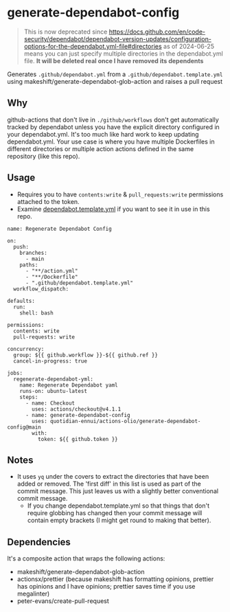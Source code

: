 # generate-dependabot-config

> This is now deprecated since <https://docs.github.com/en/code-security/dependabot/dependabot-version-updates/configuration-options-for-the-dependabot.yml-file#directories> as of 2024-06-25 means you can just specify multiple directories in the dependabot.yml file. __It will be deleted real once I have removed its dependents__

Generates `.github/dependabot.yml` from a `.github/dependabot.template.yml` using makeshift/generate-dependabot-glob-action and raises a pull request

## Why

github-actions that don't live in `./github/workflows` don't get automatically tracked by dependabot unless you have the explicit directory configured in your dependabot.yml. It's too much like hard work to keep updating dependabot.yml. Your use case is where you have multiple Dockerfiles in different directories or multiple action actions defined in the same repository (like this repo).

## Usage

- Requires you to have `contents:write` & `pull_requests:write` permissions attached to the token.
- Examine [dependabot.template.yml](../.github/dependabot.template.yml) if you want to see it in use in this repo.

```action
name: Regenerate Dependabot Config

on:
  push:
    branches:
      - main
    paths:
      - "**/action.yml"
      - "**/Dockerfile"
      - ".github/dependabot.template.yml"
  workflow_dispatch:

defaults:
  run:
    shell: bash

permissions:
  contents: write
  pull-requests: write

concurrency:
  group: ${{ github.workflow }}-${{ github.ref }}
  cancel-in-progress: true

jobs:
  regenerate-dependabot-yml:
    name: Regenerate Dependabot yaml
    runs-on: ubuntu-latest
    steps:
      - name: Checkout
        uses: actions/checkout@v4.1.1
      - name: generate-dependabot-config
        uses: quotidian-ennui/actions-olio/generate-dependabot-config@main
        with:
          token: ${{ github.token }}
```

## Notes

- It uses `yq` under the covers to extract the directories that have been added or removed. The 'first diff' in this list is used as part of the commit message. This just leaves us with a slightly better conventional commit message.
  - If you change dependabot.template.yml so that things that don't require globbing has changed then your commit message will contain empty brackets (I might get round to making that better).

## Dependencies

It's a composite action that wraps the following actions:

- makeshift/generate-dependabot-glob-action
- actionsx/prettier (because makeshift has formatting opinions, prettier has opinions and I have opinions; prettier saves time if you use megalinter)
- peter-evans/create-pull-request
